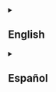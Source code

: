 <details>
<summary><h2>English</h2></summary>

# TeenSmartInsight

Web application for analyzing adolescents’ technology usage habits and assessing potential levels of technology addiction.

## Features

* Form to collect data on technology usage habits
* Machine learning model to predict technology addiction levels
* Integration with Gemini for detailed analysis and personalized recommendations
* Storage of predictions in CSV format for further analysis

## Requirements

* Python 3.8 or higher
* Pip (Python package manager)
* Google Gemini API Key

## Installation

1. Clone the repository:

   ```bash
   git clone https://github.com/Dylalva/TeenSmartInsight.git
   cd TeenSmartInsight/App
   ```

2. Create a virtual environment:

   ```bash
   python -m venv venv
   ```

3. Activate the virtual environment:

   * On Windows:

     ```bash
     venv\Scripts\activate
     ```
   * On macOS/Linux:

     ```bash
     source venv/bin/activate
     ```

4. Install dependencies:

   ```bash
   pip install -r requirements.txt
   ```

5. Configure environment variables:

   * Copy `.env.example` to `.env`
   * Edit `.env` and add your Google Gemini API Key

## Usage

### Running Locally

1. Start the application:

   ```bash
   python run.py
   ```
2. Open your web browser and go to:

   ```
   http://localhost:5000
   ```

### Running with Docker

1. Build and run with Docker Compose:

   ```bash
   docker-compose up -d
   ```

   Or use this command to build and run the container directly:

   ```bash
   docker run -d --name teensmart -p 5000:5000 dylalva/app-teensmart
   ```

2. Open your web browser and go to:

   ```
   http://localhost:5000
   ```

3. To stop the application:

   ```bash
   docker-compose down
   ```

### Using the Application

Fill out the form with the requested data and click **Analyze** to get your results.

## Project Structure

```
TeenSmartInsight/App/
├── app/                    # Main application directory
│   ├── controllers/        # Route handlers
│   ├── models/             # Business logic models
│   ├── services/           # External integration services
│   ├── static/             # Static files (CSS, JS, images)
│   ├── templates/          # HTML templates
│   └── utils/              # Utilities and helper modules
├── data/                   # Directory for storing data
├── model/                  # Directory containing the trained model
├── .dockerignore           # Files to ignore in Docker context
├── .env                    # Environment variables
├── .env.example            # Example environment variables
├── docker-compose.yml      # Docker Compose configuration
├── Dockerfile              # Docker image build instructions
├── requirements.txt        # Project dependencies
└── run.py                  # Application entry point
```

## License

This project is licensed under the [MIT License](../LICENSE).

</details>


<details>
<summary><h2>Español</h2></summary>

# TeenSmartInsight

Aplicación web para analizar hábitos de uso de tecnología en adolescentes y evaluar posibles niveles de adicción tecnológica.

## Características

- Formulario para recopilar datos sobre hábitos de uso de tecnología
- Modelo de machine learning para predecir niveles de adicción tecnológica
- Integración con Gemini para análisis detallado y recomendaciones personalizadas
- Almacenamiento de predicciones en formato CSV para análisis posterior

## Requisitos

- Python 3.8 o superior
- Pip (gestor de paquetes de Python)
- API Key de Google Gemini

## Instalación

1. Clonar el repositorio:
```
git clone https://github.com/Dylalva/TeenSmartInsight.git
cd TeenSmartInsight/App
```

2. Crear un entorno virtual:
```
python -m venv venv
```

3. Activar el entorno virtual:
   - En Windows:
   ```
   venv\Scripts\activate
   ```
   - En macOS/Linux:
   ```
   source venv/bin/activate
   ```

4. Instalar las dependencias:
```
pip install -r requirements.txt
```

5. Configurar las variables de entorno:
   - Copiar el archivo `.env.example` a `.env`
   - Editar el archivo `.env` y añadir la API Key de Gemini

## Uso

### Ejecución local

1. Iniciar la aplicación:
```
python run.py
```

2. Abrir un navegador web y acceder a:
```
http://localhost:5000
```

### Ejecución con Docker

1. Construir y ejecutar con Docker Compose:
```
docker-compose up -d
```
O bien puedes utilizar el siguiente comando que construye la aplicación:

```Bash
docker run -d --name teensmart -p 5000:5000 dylalva/app-teensmart
```

2. Abrir un navegador web y acceder a:
```
http://localhost:5000
```

3. Para detener la aplicación:
```
docker-compose down
```

### Uso de la aplicación

Completar el formulario con los datos solicitados y hacer clic en "Analizar" para obtener resultados.

## Estructura del Proyecto

```
TeenSmartInsight/App/
├── app/                    # Directorio principal de la aplicación
│   ├── controllers/        # Controladores para manejar las rutas
│   ├── models/             # Modelos para la lógica de negocio
│   ├── services/           # Servicios para integraciones externas
│   ├── static/             # Archivos estáticos (CSS, JS, imágenes)
│   ├── templates/          # Plantillas HTML
│   └── utils/              # Utilidades y herramientas
├── data/                   # Directorio para almacenar datos
├── model/                  # Directorio con el modelo entrenado
├── .dockerignore           # Archivos a ignorar en el contexto de Docker
├── .env                    # Variables de entorno
├── .env.example            # Ejemplo de variables de entorno
├── docker-compose.yml      # Configuración para Docker Compose
├── Dockerfile              # Instrucciones para construir la imagen Docker
├── requirements.txt        # Dependencias del proyecto
└── run.py                  # Punto de entrada de la aplicación
```

## Licencia

Este proyecto está licenciado bajo la [Licencia MIT](../LICENSE)

</details>